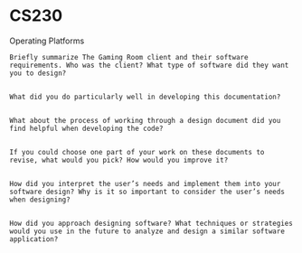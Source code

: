 # CS230
Operating Platforms


    Briefly summarize The Gaming Room client and their software requirements. Who was the client? What type of software did they want you to design?

    
    What did you do particularly well in developing this documentation?

    
    What about the process of working through a design document did you find helpful when developing the code?

    
    If you could choose one part of your work on these documents to revise, what would you pick? How would you improve it?

    
    How did you interpret the user’s needs and implement them into your software design? Why is it so important to consider the user’s needs when designing?

    
    How did you approach designing software? What techniques or strategies would you use in the future to analyze and design a similar software application?

    

